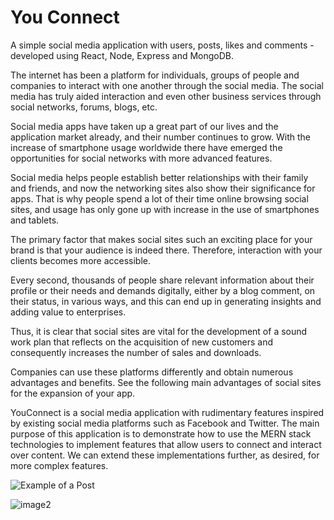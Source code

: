 # You Connect


A simple social media application with users, posts, likes and comments - developed using React, Node, Express and MongoDB. 

The internet has been a platform for individuals, groups of people and companies to interact with one another through the social media. The social media has truly aided interaction and even other business services through social networks, forums, blogs, etc.

Social media apps have taken up a great part of our lives and the application market already, and their number continues to grow. With the increase of smartphone usage worldwide there have emerged the opportunities for social networks with more advanced features.

Social media helps people establish better relationships with their family and friends, and now the networking sites also show their significance for apps. That is why people spend a lot of their time online browsing social sites, and usage has only gone up with increase in the use of smartphones and tablets.

The primary factor that makes social sites such an exciting place for your brand is that your audience is indeed there. Therefore, interaction with your clients becomes more accessible.

Every second, thousands of people share relevant information about their profile or their needs and demands digitally, either by a blog comment, on their status, in various ways, and this can end up in generating insights and adding value to enterprises.

Thus, it is clear that social sites are vital for the development of a sound work plan that reflects on the acquisition of new customers and consequently increases the number of sales and downloads.

Companies can use these platforms differently and obtain numerous advantages and benefits.
See the following main advantages of social sites for the expansion of your app.

YouConnect is a social media application with rudimentary features inspired by existing social media platforms such as Facebook and Twitter. The main purpose of this application is to demonstrate how to use the MERN stack technologies to implement features that allow users to connect and interact over content. We can extend these implementations further, as desired, for more complex features.

![Example of a Post](https://user-images.githubusercontent.com/66814759/126514727-fd0dfa1b-862f-4731-96cb-c0267e9f5f35.PNG)

![image2](https://user-images.githubusercontent.com/66814759/126518907-e310368a-ecb4-413d-aa09-7c63c35dadb5.PNG)

